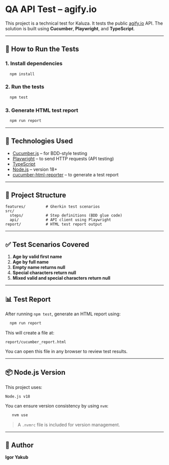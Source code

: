 # QA API Test – agify.io

This project is a technical test for Kaluza. It tests the public [agify.io](https://agify.io) API. The solution is built using **Cucumber**, **Playwright**, and **TypeScript**.

---

## 🚀 How to Run the Tests

### 1. Install dependencies
```bash
  npm install
```

### 2. Run the tests
```bash
  npm test
```

### 3. Generate HTML test report
```bash
  npm run report
```

---

## 🧪 Technologies Used

- [Cucumber.js](https://github.com/cucumber/cucumber-js) – for BDD-style testing
- [Playwright](https://playwright.dev/) – to send HTTP requests (API testing)
- [TypeScript](https://www.typescriptlang.org/)
- [Node.js](https://nodejs.org/) – version 18+
- [cucumber-html-reporter](https://www.npmjs.com/package/cucumber-html-reporter) – to generate a test report

---

## 📁 Project Structure

```
features/         # Gherkin test scenarios
src/
  steps/          # Step definitions (BDD glue code)
  api/            # API client using Playwright
report/           # HTML test report output
```

---

## ✅ Test Scenarios Covered

1. **Age by valid first name**
2. **Age by full name**
3. **Empty name returns null**
4. **Special characters return null**
5. **Mixed valid and special characters return null**

---

## 📊 Test Report

After running `npm test`, generate an HTML report using:

```bash
  npm run report
```

This will create a file at:

```
report/cucumber_report.html
```

You can open this file in any browser to review test results.

---

## 📦 Node.js Version

This project uses:

```
Node.js v18
```

You can ensure version consistency by using `nvm`:

```bash 
   nvm use
```

> A `.nvmrc` file is included for version management.

---

## 👤 Author

**Igor Yakub**